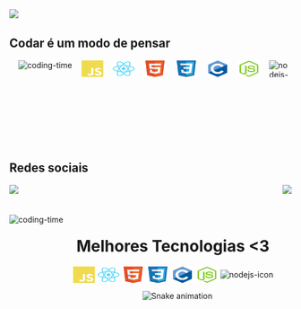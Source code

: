 <div>
  <img height="180em" src="https://github-readme-stats.vercel.app/api?username=Guilhermexrl8&show_icons=true&theme=cobalt&include_all_commits=true&count_private=true"/>
</div>

## Codar é um modo de pensar
<div style="display: flex; justify-content: space-between;"> <br>
  <img align="left"height="150" alt="coding-time" src="code.gif">
  <img align="center" height="30" width="40" alt="js-icon"  src="https://raw.githubusercontent.com/devicons/devicon/master/icons/javascript/javascript-plain.svg">
  <img align="center" height="30" width="40" alt="react-icon" src="https://raw.githubusercontent.com/devicons/devicon/master/icons/react/react-original.svg">
  <img align="center" height="30" width="40" alt="html-icon" src="https://raw.githubusercontent.com/devicons/devicon/master/icons/html5/html5-original.svg">
  <img align="center" height="30" width="40" alt="css-icon" src="https://raw.githubusercontent.com/devicons/devicon/master/icons/css3/css3-original.svg">
  <img align="center" height="30" width="40" alt="c-icon" src="https://raw.githubusercontent.com/devicons/devicon/master/icons/c/c-original.svg">
  <img align="center" height="30" width="40" alt="nodejs-icon" src="https://raw.githubusercontent.com/devicons/devicon/master/icons/nodejs/nodejs-original.svg">
  <img align="center" height="30" width="40" alt="nodejs-icon" src="https://raw.githubusercontent.com/jmnote/z-icons/master/svg/cpp.svg">
</div>

## Redes sociais
<div>
  <img  height="180em" src="https://github-readme-stats.vercel.app/api?username=Guilhermexrl8&show_icons=true&theme=cobalt&include_all_commits=true&count_private=true"/>
  <img align="right" height="180em" src="https://github-readme-stats.vercel.app/api/top-langs/?username=Guilhermexrl8&layout=compact&langs_count=16&theme=cobalt"/>
</div>
<br>

<div  align="center"> 
  <div style="display: inline_block"><br>
    <img align="left" height="250" alt="coding-time" src="code.gif">
    <h1 align="center">Melhores Tecnologias <3</h1>
    <img align="center" height="30" width="40" alt="js-icon"  src="https://raw.githubusercontent.com/devicons/devicon/master/icons/javascript/javascript-plain.svg">
    <img align="center" height="30" width="40" alt="react-icon" src="https://raw.githubusercontent.com/devicons/devicon/master/icons/react/react-original.svg">
    <img align="center" height="30" width="40" alt="html-icon" src="https://raw.githubusercontent.com/devicons/devicon/master/icons/html5/html5-original.svg">
    <img align="center" height="30" width="40" alt="css-icon" src="https://raw.githubusercontent.com/devicons/devicon/master/icons/css3/css3-original.svg">
    <img align="center" height="30" width="40" alt="c-icon" src="https://raw.githubusercontent.com/devicons/devicon/master/icons/c/c-original.svg">
    <img align="center" height="30" width="40" alt="nodejs-icon" src="https://raw.githubusercontent.com/devicons/devicon/master/icons/nodejs/nodejs-original.svg">
    <img align="center" height="30" width="40" alt="nodejs-icon" src="https://raw.githubusercontent.com/jmnote/z-icons/master/svg/cpp.svg">
   </div>


  
![Snake animation](https://github.com/LuigiGF/LuigiGF/blob/output/github-contribution-grid-snake.svg)
